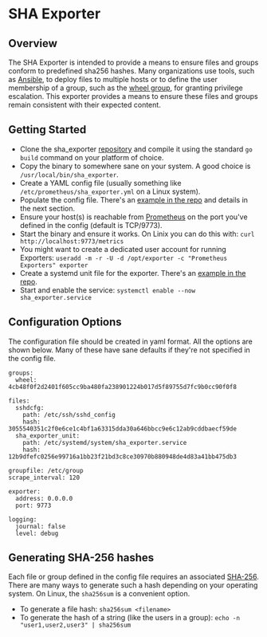 # SHA Exporter



## Overview

The SHA Exporter is intended to provide a means to ensure files and groups conform to predefined sha256 hashes.  Many organizations use tools, such as [Ansible](https://ansible.com), to deploy files to multiple hosts or to define the user membership of a group, such as the [wheel group](https://en.wikipedia.org/wiki/Wheel_(computing)), for granting privilege escalation.  This exporter provides a means to ensure these files and groups remain consistent with their expected content.

## Getting Started
* Clone the sha_exporter [repository](https://github.com/crooks/sha_exporter) and compile it using the standard `go build` command on your platform of choice.
* Copy the binary to somewhere sane on your system. A good choice is `/usr/local/bin/sha_exporter`.
* Create a YAML config file (usually something like `/etc/prometheus/sha_exporter.yml` on a Linux system).
* Populate the config file. There's an [example in the repo](https://github.com/crooks/sha_exporter/blob/main/examples/sha_exporter.yml) and details in the next section.
* Ensure your host(s) is reachable from [Prometheus](https://prometheus.io/) on the port you've defined in the config (default is TCP/9773).
* Start the binary and ensure it works.  On Linix you can do this with: `curl http://localhost:9773/metrics`
* You might want to create a dedicated user account for running Exporters: `useradd -m -r -U -d /opt/exporter -c "Prometheus Exporters" exporter`
* Create a systemd unit file for the exporter.  There's an [example in the repo](https://github.com/crooks/sha_exporter/blob/main/examples/sha_exporter.service).
* Start and enable the service: `systemctl enable --now sha_exporter.service`

## Configuration Options
The configuration file should be created in yaml format.  All the options are shown below.  Many of these have sane defaults if they're not specified in the config file.
```
groups:
  wheel: 4cb48f0f2d2401f605cc9ba480fa238901224b017d5f89755d7fc9b0cc90f0f8

files:
  sshdcfg:
    path: /etc/ssh/sshd_config
    hash: 3055540351c2f0e6ce1c4bf1a63315dda30a646bbcc9e6c12ab9cddbaecf59de
  sha_exporter_unit:
    path: /etc/systemd/system/sha_exporter.service
    hash: 12b9dfefc0256e99716a1bb23f21bd3c8ce30970b880948de4d83a41bb475db3

groupfile: /etc/group
scrape_interval: 120

exporter:
  address: 0.0.0.0
  port: 9773

logging:
  journal: false
  level: debug
```

## Generating SHA-256 hashes
Each file or group defined in the config file requires an associated [SHA-256](https://en.wikipedia.org/wiki/SHA-2).  There are many ways to generate such a hash depending on your operating system.  On Linux, the `sha256sum` is a convenient option.
* To generate a file hash: `sha256sum <filename>`
* To generate the hash of a string (like the users in a group): `echo -n "user1,user2,user3" | sha256sum`